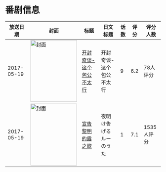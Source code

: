 # 番剧信息

|放送日期|封面|标题|日文标题|话数|评分|评分人数|
|---|---|---|---|---|---|---|
|2017-05-19|<img src="https://lain.bgm.tv/pic/cover/c/b8/22/212362_9J0qb.jpg" alt="封面" style="width:150px;height:200px;object-fit:cover;">|[开封奇谈-这个包公不太行](https://bangumi.tv/subject/212362)|开封奇谈-这个包公不太行|9|6.2|78人评分|
|2017-05-19|<img src="https://lain.bgm.tv/pic/cover/c/65/4f/206737_q7H2G.jpg" alt="封面" style="width:150px;height:200px;object-fit:cover;">|[宣告黎明的露之歌](https://bangumi.tv/subject/206737)|夜明け告げるルーのうた|1|7.1|1535人评分|

